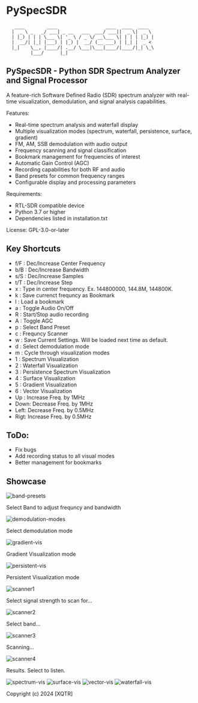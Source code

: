 # PySpecSDR
```
   ____        ____                  ____  ____  ____  
  |  _ \ _   _/ ___| _ __   ___  ___/ ___||  _ \|  _ \ 
  | |_) | | | \___ \| '_ \ / _ \/ __\___ \| | | | |_) |
  |  __/| |_| |___) | |_) |  __/ (__ ___) | |_| |  _ < 
  |_|    \__, |____/| .__/ \___|\___|____/|____/|_| \_\
         |___/      |_|                                
```

## PySpecSDR - Python SDR Spectrum Analyzer and Signal Processor

A feature-rich Software Defined Radio (SDR) spectrum analyzer with real-time 
visualization, demodulation, and signal analysis capabilities.

Features:
- Real-time spectrum analysis and waterfall display
- Multiple visualization modes (spectrum, waterfall, persistence, surface, gradient)
- FM, AM, SSB demodulation with audio output
- Frequency scanning and signal classification
- Bookmark management for frequencies of interest
- Automatic Gain Control (AGC)
- Recording capabilities for both RF and audio
- Band presets for common frequency ranges
- Configurable display and processing parameters

Requirements:
- RTL-SDR compatible device
- Python 3.7 or higher
- Dependencies listed in installation.txt

License: GPL-3.0-or-later

## Key Shortcuts
* f/F : Dec/Increase Center Frequency
* b/B : Dec/Increase Bandwidth
* s/S : Dec/Increase Samples
* t/T : Dec/Increase Step
* x   : Type in center frequency. Ex. 144800000, 144.8M, 144800K.
* k   : Save currenct frequncy as Bookmark
* l   : Load a bookmark
* a   : Toggle Audio On/Off
* R   : Start/Stop audio recording
* A   : Toggle AGC
* p   : Select Band Preset
* c   : Frequncy Scanner
* w   : Save Current Settings. Will be loaded next time as default.
* d   : Select demodulation mode
* m   : Cycle through visualization modes
* 1   : Spectrum Visualization
* 2   : Waterfall Visualization
* 3   : Persistence Spectrum Visualization
* 4   : Surface Visualization
* 5   : Gradient Visualization
* 6   : Vector Visualization
* Up  : Increase Freq. by 1MHz
* Down: Decrease Freq. by 1MHz
* Left: Decrease Freq. by 0.5MHz
* Rigt: Increase Freq. by 0.5MHz

## ToDo:
* Fix bugs
* Add recording status to all visual modes
* Better management for bookmarks

## Showcase
![band-presets](https://cp737.net/files/pyspecsdr/bands.png)

Select Band to adjust frequncy and bandwidth

![demodulation-modes](https://cp737.net/files/pyspecsdr/demodulation.png)

Select demodulation mode

![gradient-vis](https://cp737.net/files/pyspecsdr/gradient.png)

Gradient Visualization mode

![persistent-vis](https://cp737.net/files/pyspecsdr/persistent.png)

Persistent Visualization mode

![scanner1](https://cp737.net/files/pyspecsdr/scanner1.png)

Select signal strength to scan for...

![scanner2](https://cp737.net/files/pyspecsdr/scanner2.png)

Select band...

![scanner3](https://cp737.net/files/pyspecsdr/scanner3.png)

Scanning...

![scanner4](https://cp737.net/files/pyspecsdr/scanner4.png)

Results. Select to listen.

![spectrum-vis](https://cp737.net/files/pyspecsdr/spectrum.png)
![surface-vis](https://cp737.net/files/pyspecsdr/surface.png)
![vector-vis](https://cp737.net/files/pyspecsdr/vector.png)
![waterfall-vis](https://cp737.net/files/pyspecsdr/waterfall.png)


Copyright (c) 2024 [XQTR]

